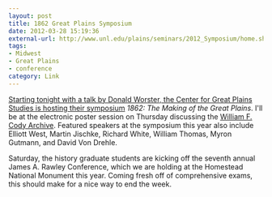 ```yaml
---
layout: post
title: 1862 Great Plains Symposium
date: 2012-03-28 15:19:36
external-url: http://www.unl.edu/plains/seminars/2012_Symposium/home.shtml
tags:
- Midwest
- Great Plains
- conference
category: Link
---
```


[Starting tonight with a talk by Donald Worster, the Center for Great Plains Studies is hosting their symposium](http://www.unl.edu/plains/seminars/2012_Symposium/home.shtml) *1862: The Making of the Great Plains*. I'll be at the electronic poster session on Thursday discussing the [William F. Cody Archive](codyarchive.org). Featured speakers at the symposium this year also include Elliott West, Martin Jischke, Richard White, William Thomas, Myron Gutmann, and David Von Drehle.

Saturday, the history graduate students are kicking off the seventh annual James A. Rawley Conference, which we are holding at the Homestead National Monument this year. Coming fresh off of comprehensive exams, this should make for a nice way to end the week.
